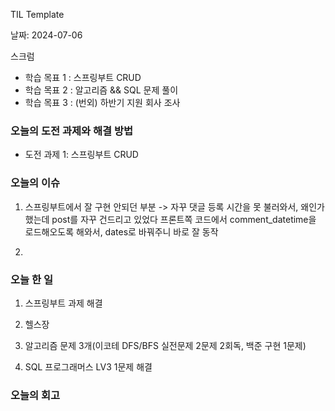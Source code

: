 TIL Template

날짜: 2024-07-06

스크럼
- 학습 목표 1 : 스프링부트 CRUD 
- 학습 목표 2 : 알고리즘 && SQL 문제 풀이
- 학습 목표 3 : (번외) 하반기 지원 회사 조사

### 오늘의 도전 과제와 해결 방법
- 도전 과제 1: 스프링부트 CRUD

### 오늘의 이슈

1. 스프링부트에서 잘 구현 안되던 부분 
-> 자꾸 댓글 등록 시간을 못 불러와서, 왜인가 했는데 post를 자꾸 건드리고 있었다
프론트쪽 코드에서 comment_datetime을 로드해오도록 해와서, dates로 바꿔주니 바로 잘 동작

2.

### 오늘 한 일

1. 스프링부트 과제 해결

2. 헬스장

3. 알고리즘 문제 3개(이코테 DFS/BFS 실전문제 2문제 2회독, 백준 구현 1문제)

4. SQL 프로그래머스 LV3 1문제 해결


### 오늘의 회고


